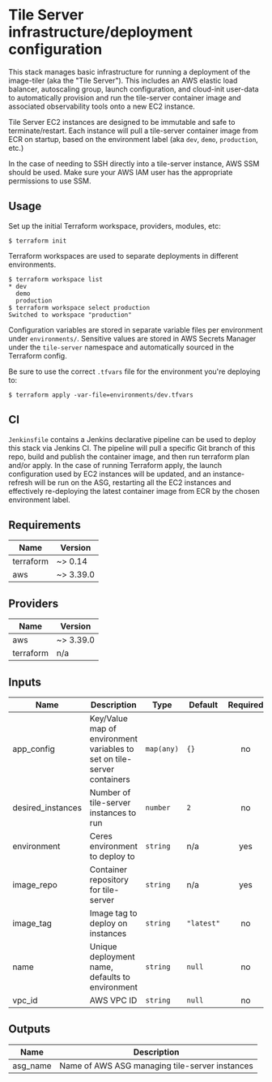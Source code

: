 # Tile Server infrastructure/deployment configuration

This stack manages basic infrastructure for running a deployment of the image-tiler (aka the "Tile Server"). This includes an AWS elastic load balancer, autoscaling group, launch configuration, and cloud-init user-data to automatically provision and run the tile-server container image and associated observability tools onto a new EC2 instance.

Tile Server EC2 instances are designed to be immutable and safe to terminate/restart. Each instance will pull a tile-server container image from ECR on startup, based on the environment label (aka `dev`, `demo`, `production`, etc.)

In the case of needing to SSH directly into a tile-server instance, AWS SSM should be used. Make sure your AWS IAM user has the appropriate permissions to use SSM.

## Usage

Set up the initial Terraform workspace, providers, modules, etc:

```
$ terraform init
```

Terraform workspaces are used to separate deployments in different environments.

```
$ terraform workspace list
* dev
  demo
  production
$ terraform workspace select production
Switched to workspace "production"
```

Configuration variables are stored in separate variable files per environment under `environments/`. Sensitive values are stored in AWS Secrets Manager under the `tile-server` namespace and automatically sourced in the Terraform config.

Be sure to use the correct `.tfvars` file for the environment you're deploying to:

```
$ terraform apply -var-file=environments/dev.tfvars
```

## CI

`Jenkinsfile` contains a Jenkins declarative pipeline can be used to deploy this stack via Jenkins CI. The pipeline will pull a specific Git branch of this repo, build and publish the container image, and then run terraform plan and/or apply. In the case of running Terraform apply, the launch configuration used by EC2 instances will be updated, and an instance-refresh will be run on the ASG, restarting all the EC2 instances and effectively re-deploying the latest container image from ECR by the chosen environment label.

## Requirements

| Name | Version |
|------|---------|
| terraform | ~> 0.14 |
| aws | ~> 3.39.0 |

## Providers

| Name | Version |
|------|---------|
| aws | ~> 3.39.0 |
| terraform | n/a |

## Inputs

| Name | Description | Type | Default | Required |
|------|-------------|------|---------|:--------:|
| app\_config | Key/Value map of environment variables to set on tile-server containers | `map(any)` | `{}` | no |
| desired\_instances | Number of tile-server instances to run | `number` | `2` | no |
| environment | Ceres environment to deploy to | `string` | n/a | yes |
| image\_repo | Container repository for tile-server | `string` | n/a | yes |
| image\_tag | Image tag to deploy on instances | `string` | `"latest"` | no |
| name | Unique deployment name, defaults to environment | `string` | `null` | no |
| vpc\_id | AWS VPC ID | `string` | `null` | no |

## Outputs

| Name | Description |
|------|-------------|
| asg\_name | Name of AWS ASG managing tile-server instances |

